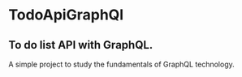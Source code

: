 # TodoApiGraphQl
## To do list API with GraphQL.

A simple project to study the fundamentals of GraphQL technology.
